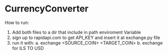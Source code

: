 # CurrencyConverter
How to run:
1. Add both files to a dir that include in path enviroment Variable
2. sign up to rapidapi.com to get API_KEY and insert it at exchange.py file
3. run it with: 
  a. exchange <SOURCE_COIN> <TARGET_COIN> <AMOUNT>
  b. exchange <AMOUNT> for ILS TO USD
